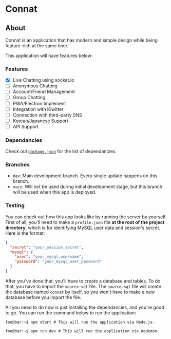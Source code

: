 # Connat

## About

Connat is an application that has modern and simple design while being feature-rich at the same time.

This application will have features below:

### Features

- [x] Live Chatting using socket.io
- [ ] Anonymous Chatting
- [ ] Account/Friend Management
- [ ] Group Chatting
- [ ] PWA/Electron Implement
- [ ] Integration with Kiwitter
- [ ] Connection with third-party SNS
- [ ] Korean/Japanese Support
- [ ] API Support

### Dependancies

Check out [`package.json`](./package.json) for the list of dependancies.

### Branches

- `dev`: Main development branch. Every single update happens on this branch.
- `main`: Will not be used during initial development stage, but this branch will be used when this app is deployed.

### Testing

You can check out how this app looks like by running the server by yourself. First of all, you'll need to make a `profile.json` file **at the root of the project directory**, which is for identifying MySQL user data and session's secret. Here is the format:

```json
{
  "secret": "your_session_secret",
  "mysql": {
    "user": "your_mysql_username",
    "password": "your_mysql_user_password"
  }
}
```

After you've done that, you'll have to create a database and tables. To do that, you have to import the `source.sql` file. The `source.sql` file will create the database named `connat` by itself, so you won't have to make a new database before you import the file.

All you need to do now is just installing the dependancies, and you're good to go. You can run the command below to run the application:

```console
foo@bar:~$ npm start # This will run the application via Node.js.

foo@bar:~$ npm run dev # This will run the application via nodemon.
```